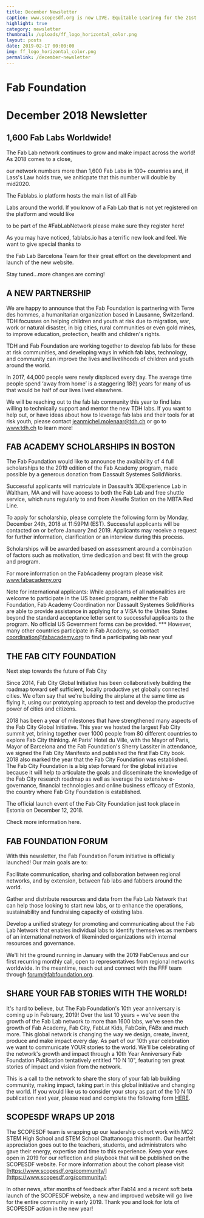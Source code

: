 ```yaml
---
title: December Newsletter
caption: www.scopesdf.org is now LIVE. Equitable Learinng for the 21st Century!
highlight: true
category: newsletter
thumbnail: /uploads/ff_logo_horizontal_color.png
layout: posts
date: 2019-02-17 00:00:00
img: ff_logo_horizontal_color.png
permalink: /december-newsletter
---
```


# Fab Foundation

# December 2018 Newsletter

## 1,600 Fab Labs Worldwide!


The Fab Lab network continues to grow and make impact across the world! As 2018 comes to a close,

our network numbers more than 1,600 Fab Labs in 100+ countries and, if Lass's Law holds true, we aniticpate that this number will double by mid2020.

The Fablabs.io platform hosts the main list of all Fab

Labs around the world. If you know of a Fab Lab that is not yet registered on the platform and would like

to be part of the #FabLabNetwork please make sure they register here!

As you may have noticed, fablabs.io has a terrific new look and feel. We want to give special thanks to

the Fab Lab Barcelona Team for their great effort on the development and launch of the new website.

Stay tuned…more changes are coming!

## A NEW PARTNERSHIP

We are happy to announce that the Fab Foundation is partnering with Terre des hommes, a humanitarian organization based in Lausanne, Switzerland. TDH focusses on helping children and youth at risk due to migration, war, work or natural disaster, in big cities, rural communities or even gold mines, to improve education, protection, health and children's rights.

TDH and Fab Foundation are working together to develop fab labs for these at risk communities, and developing ways in which fab labs, technology, and community can improve the lives and livelihoods of children and youth around the world.

In 2017, 44,000 people were newly displaced every day. The average time people spend ‘away from home’ is a staggering 18(!) years for many of us that would be half of our lives lived elsewhere.

We will be reaching out to the fab lab community this year to find labs willing to technically support and mentor the new TDH labs. If you want to help out, or have ideas about how to leverage fab labs and their tools for at risk youth, please contact jeanmichel.molenaar@tdh.ch or go to www.tdh.ch to learn more!

## FAB ACADEMY SCHOLARSHIPS IN BOSTON

The Fab Foundation would like to announce the availability of 4 full scholarships to the 2019 edition of the Fab Academy program, made possible by a generous donation from Dassault Systemes SolidWorks.

Successful applicants will matriculate in Dassault’s 3DExperience Lab in Waltham, MA and will have access to both the Fab Lab and free shuttle service, which runs regularly to and from Alewife Station on the MBTA Red Line.

To apply for scholarship, please complete the following form by Monday, December 24th, 2018 at 11:59PM (EST). Successful applicants will be contacted on or before January 2nd 2019. Applicants may receive a request for further information, clarification or an interview during this process.

Scholarships will be awarded based on assessment around a combination of factors such as motivation, time dedication and best fit with the group and program.

For more information on the FabAcademy program please visit www.fabacademy.org

Note for international applicants: While applicants of all nationalities are welcome to participate in the US based program, neither the Fab Foundation, Fab Academy Coordination nor Dassault Systemes SolidWorks are able to provide assistance in applying for a VISA to the Unites States beyond the standard acceptance letter sent to successful applicants to the program. No official US Government forms can be provided. \*\*\* However, many other countries participate in Fab Academy, so contact coordination@fabacademy.org to find a participating lab near you!

## THE FAB CITY FOUNDATION

Next step towards the future of Fab City

Since 2014, Fab City Global Initiative has been collaboratively building the roadmap toward self sufficient, locally productive yet globally connected cities. We often say that we're building the airplane at the same time as flying it, using our prototyping approach to test and develop the productive power of cities and citizens.

2018 has been a year of milestones that have strengthened many aspects of the Fab City Global Initiative. This year we hosted the largest Fab City summit yet, brining together over 1000 people from 80 different countries to explore Fab City thinking. At Paris' Hotel du Ville, with the Mayor of Paris, Mayor of Barcelona and the Fab Foundation's Sherry Lassiter in attendance, we signed the Fab City Manifesto and published the first Fab City book. 2018 also marked the year that the Fab City Foundation was established. The Fab City Foundation is a big step forward for the global initiative because it will help to articulate the goals and disseminate the knowledge of the Fab City research roadmap as well as leverage the extensive e-governance, financial technologies and online business efficacy of Estonia, the country where Fab City Foundation is established.

The official launch event of the Fab City Foundation just took place in Estonia on December 12, 2018.

Check more information here.

## FAB FOUNDATION FORUM

With this newsletter, the Fab Foundation Forum initiative is officially launched! Our main goals are to:

Facilitate communication, sharing and collaboration between regional networks, and by extension, between fab labs and fabbers around the world.

Gather and distribute resources and data from the Fab Lab Network that can help those looking to start new labs, or to enhance the operations, sustainability and fundraising capacity of existing labs.

Develop a unified strategy for promoting and communicating about the Fab Lab Network that enables individual labs to identify themselves as members of an international network of likeminded organizations with internal resources and governance.

We'll hit the ground running in January with the 2019 FabCensus and our first recurring monthly call, open to representatives from regional networks worldwide. In the meantime, reach out and connect with the FFF team through forum@fabfoundation.org.

## SHARE YOUR FAB STORIES WITH THE WORLD!

It's hard to believe, but The Fab Foundation's 10th year anniversary is coming up in February, 2019! Over the last 10 years + we've seen the growth of the Fab Lab network to more than 1600 labs, we've seen the growth of Fab Academy, Fab City, FabLat Kids, FabCoin, FABx and much more. This global network is changing the way we design, create, invent, produce and make impact every day. As part of our 10th year celebration we want to communicate YOUR stories to the world. We'll be celebrating of the network's growth and impact through a 10th Year Anniversary Fab Foundation Publication tentatively entitled "10 N 10", featuring ten great stories of impact and vision from the network.

This is a call to the network to share the story of your fab lab building community, making impact, taking part in this global initiative and changing the world. If you would like us to consider your story as part of the 10 N 10 publication next year, please read and complete the following form [HERE](https://form.jotformz.com/82757379572675).

## SCOPESDF WRAPS UP 2018

The SCOPESDF team is wrapping up our leadership cohort work with MC2 STEM High School and STEM School Chattanooga this month. Our heartfelt appreciation goes out to the teachers, students, and administrators who gave their energy, expertise and time to this experience. Keep your eyes open in 2019 for our reflection and playbook that will be published on the SCOPESDF website. For more information about the cohort please visit [https://www.scopesdf.org/community/](https://www.scopesdf.org/community/)

In other news, after months of feedback after Fab14 and a recent soft beta launch of the SCOPESDF website, a new and improved website will go live for the entire community in early
2019. Thank you and look for lots of SCOPESDF action in the new year!